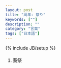 ```yaml
---
layout: post
title: "周年: 祭り"
keywords: [""]
description: ""
category: "言葉"
tags: ["日本語"]
---
```

{% include JB/setup %}

####
1. 葵祭
